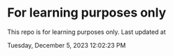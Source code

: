 # For learning purposes only
This repo is for learning purposes only.
Last updated at

Tuesday, December 5, 2023 12:02:23 PM

